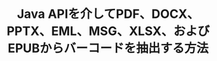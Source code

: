 ---
############################# Static ############################
layout: "auto-gen-gist"
draft: false
path: "ja/parser/java/extract/barcode/pptm/"
otherformats: DOC DOT DOCX DOCM DOTX DOTM TXT ODT OTT RTF PDF XHTML MHTML MD XML EPUB FB2 CHM XLS XLT XLSX XLSM XLSB XLTX XLTM ODS CSV OTS XLA XLAM PPT PPTX  PPS POT PPSX POTX PPSM ODP OTP PST OST EML EMLX MSG ONE 

############################# Head ############################
head_title: "Java APIを介して、Excel、Word、PDF、その他のドキュメントからバーコードを抽出する"
head_description: "GroupDocs.Parser Java APIを使用すると、ソフトウェア開発者は、Java Apps内のPDF、MS Excel、Word、PowerPoint、Outlook、OneNoteなどのドキュメントからバーコードを抽出できます。"

############################# Header ############################
title: "Java APIを介してPDF、DOCX、PPTX、EML、MSG、XLSX、およびEPUBからバーコードを抽出する方法"
description: "GroupDocs.Parser Java APIを使用すると、ソフトウェア開発者は、PDF、Word（DOC、DOCX）、Excel（XLS、XLSX）、PowerPoint（PPT、PPTX）、Outlook（EML、MSG）、およびその他の多くのドキュメントのページ領域からバーコードを抽出できます。"

######################### Download Button #######################
button:
    enable: true

############################# About ############################
about:
    enable: true
    title: "Javaを介してExcel、Word、PDF、その他のドキュメントからバーコードを抽出する方法を学びますか？"
    content: |
       バーコード画像は、情報を視覚的なパターンにエンコードするために使用できる、さまざまな幅の一連の平行な黒い線と白いスペースで構成されています。 1970年代に導入され、現在では商業ビジネスの普遍的な部分となっています。 GroupDocs.Parser for Javaは、ソフトウェアプログラマーがさまざまな種類のドキュメントを解析し、そこからテキスト、画像、バーコードを抽出するためのアプリケーションを構築できるようにする強力なAPIです。 PDF、電子メール、電子ブック、Microsoft Office形式（Word（DOC、DOCX）、PowerPoint（PPT、PPTX）、Excel（XLS、XLSX）、電子メール（EML、MSG））などの最も一般的なドキュメントタイプのサポートが含まれています。 ）フォーマットなど。 Java APIには、プレーンテキスト抽出、構造化テキスト抽出、マークダウン形式のテキストの抽出、特定のページまたはページ領域からのテキストの抽出、ドキュメントからのバーコードの抽出、メタデータの抽出など、ドキュメントの解析とデータ抽出に関連するいくつかの重要な機能のサポートが含まれています。 画像など。 

############################# content ############################
steps:
    enable: true
    block:
    - title_left: "Javaを介してPPTMドキュメントからバーコードを抽出する方法"
      content_left: |
       GroupDocs.Parser Java APIを使用すると、プログラマーは {{$ 6}}_UPPER ドキュメントからバーコードを簡単に抽出できます。 次のJavaコード例は、最小限の労力とコストで PPTM ドキュメント内のバーコード画像を抽出する方法を示しています。 

      title_right: "Javaを介してドキュメントからバーコードを抽出する"
      content_right: |
        * [Parser](https://apireference.groupdocs.com/parser/java/com.groupdocs.parser/Parser) クラスのインスタンスを作成します
        * バーコード抽出がサポートされているかどうかを確認します
        * [GetBarcodes](https://apireference.groupdocs.com/parser/java/com.groupdocs.parser/Parser#getBarcodes()) メソッドを呼び出して、ドキュメント全体からすべてのバーコードを抽出します。
        * ドキュメント内のバーコードを繰り返します
        * すべてのバーコードとその値を印刷します

      gisthash: "bb2393a5db93e1795d41d908ad23e158"
      gistfile: "barcode_extraction_form_documents.java"

    - title_left: "Java経由で PPTM ドキュメントのページからバーコードを取得する"
      content_left: |
       GroupDocs.Parser Javaを使用すると、ソフトウェア開発者は PPTM ドキュメントのページからバーコードを簡単に解析して取得できます。 次のJavaコードは、PPTM ドキュメント内の特定のドキュメントページからバーコード抽出を実行する方法を示しています。 

      title_right: "ファイルページからバーコードを取得する方法"
      content_right: |
        * [Parser](https://apireference.groupdocs.com/parser/java/com.groupdocs.parser/Parser) クラスのインスタンスを作成します  
        * バーコード抽出サポートについてはドキュメントを確認してください
        * [GetBarcodes](https://apireference.groupdocs.com/parser/java/com.groupdocs.parser/Parser#getBarcodes())メソッドを呼び出して、ドキュメント全体からすべてのバーコードを抽出します。
        * バーコードのページを繰り返します
        * ページ番号とバーコード値を印刷します
     
      gisthash: "ff09980eef6df60d5a3272b91b5607cf"
      gistfile: "barcodes_extraction_form_documents_page.java"
      
    - title_left: "PPTMドキュメントページ領域からバーコードを抽出する方法"
      content_left: |
       GroupDocs.Parser Java APIは、PPTMドキュメントからのバーコードの抽出を簡単に完全にサポートします。 次のJavaコード例は、PPTMドキュメントページ領域からバーコード抽出を実行する方法を示しています。

      title_right: "Javaを介してファイルページ領域からバーコードを抽出する"
      content_right: |
        * [Parser](https://apireference.groupdocs.com/parser/java/com.groupdocs.parser/Parser) クラスのインスタンスを作成します
        * バーコード抽出に使用できるオプションの作成をカスタマイズする
        * バーコード抽出サポートについてはドキュメントを確認してください
        * [GetBarcodes](https://apireference.groupdocs.com/parser/java/com.groupdocs.parser/Parser#getBarcodes()) メソッドを呼び出して、ドキュメント全体からすべてのバーコードを抽出します。
        * ドキュメント内のバーコードを繰り返します
        * ページ番号とバーコード値を印刷します
     
      gisthash: "1737589e775a06a6300245cea525dac0"
      gistfile: "barcodes_extraction_from_documents_page_area.java"

    - title_left: "システム要求"
      content_left: |
        GroupDocs.Parser for Javaは、すべての主要なプラットフォームとオペレーティングシステムでサポートされています。 Microsoft Word、Excel、PowerPoint、Outlook、OpenOffice、その他50以上の形式でドキュメントを生成できます。 完全なシステム要件ガイドについては、以下のコードを実行する前にシステム要件にアクセスしてください。システムに次の前提条件がインストールされていることを確認してください。
        * オペレーティングシステム：Microsoft Windows、Linux、MacOS
        * Javaバージョンのサポート：J2SE 7.0（1.7）、J2SE 8.0（1.8）以降
        * GroupDocs [リポジトリ](https://repository.groupdocs.com/webapp/#/artifacts/browse/tree/General/repo/com/groupdocs/groupdocs-parser) からGroupDocs.ParserJavaAPIの最新バージョンを入手します。
        
      title_right: "GroupDocs.Parserを使用する理由"
      content_right: |
        * サポートされているドキュメントのいずれかからプレーンテキストを抽出します。
        * 目次抽出のサポート
        * フォーマットされたテキスト、メタデータ、画像、コンテナ、および添付ファイルを抽出します。
        * ユーザー定義のテンプレートを介して解析するドキュメント。
        * キーワードまたは正規表現を使用してテキストを検索します。
        * 構造化テキスト抽出のサポート
        * サポートされている一部のドキュメント形式の目次を抽出します。
        * PDFドキュメントからフォームデータを解析します。

demos:
    enable: true
        

more_formats:
    enable: true


back_to_top:
    enable: true
---